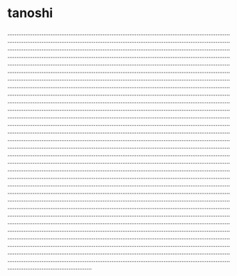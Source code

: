 # tanoshi

...................................................................................................................................................................................................................................................................................................................................................................................................................................................................................................................................................................................................................................................................................................................................................................................................................................................................................................................................................................................................................................................................................................................................................................................................................................................................................................................................................................................................................................................................................................................................................................................................................................................................................................................................................................................................................................................................................................................................................................................................................................................................................................................................................................................................................................................................................................................................................................................................................................................................................................................................................................................................................................................................................................................................................................................................................................................................................................................................................................................................................................................................................................................................................................................................................................................................................................................................................................................................................................................................................................................................................................................................................................................................................................................................................................................................................................................................................................................................................................................................................................................